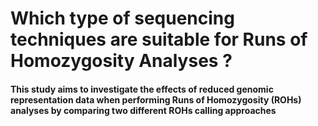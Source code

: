 # Which type of sequencing techniques are suitable for Runs of Homozygosity Analyses ?

#### This study aims to investigate the effects of reduced genomic representation data when performing Runs of Homozygosity (ROHs) analyses by comparing two different ROHs calling approaches


